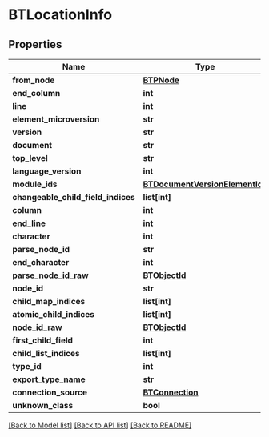 # BTLocationInfo

## Properties
Name | Type | Description | Notes
------------ | ------------- | ------------- | -------------
**from_node** | [**BTPNode**](BTPNode.md) |  | [optional] 
**end_column** | **int** |  | [optional] 
**line** | **int** |  | [optional] 
**element_microversion** | **str** |  | [optional] 
**version** | **str** |  | [optional] 
**document** | **str** |  | [optional] 
**top_level** | **str** |  | [optional] 
**language_version** | **int** |  | [optional] 
**module_ids** | [**BTDocumentVersionElementIds**](BTDocumentVersionElementIds.md) |  | [optional] 
**changeable_child_field_indices** | **list[int]** |  | [optional] 
**column** | **int** |  | [optional] 
**end_line** | **int** |  | [optional] 
**character** | **int** |  | [optional] 
**parse_node_id** | **str** |  | [optional] 
**end_character** | **int** |  | [optional] 
**parse_node_id_raw** | [**BTObjectId**](BTObjectId.md) |  | [optional] 
**node_id** | **str** |  | [optional] 
**child_map_indices** | **list[int]** |  | [optional] 
**atomic_child_indices** | **list[int]** |  | [optional] 
**node_id_raw** | [**BTObjectId**](BTObjectId.md) |  | [optional] 
**first_child_field** | **int** |  | [optional] 
**child_list_indices** | **list[int]** |  | [optional] 
**type_id** | **int** |  | [optional] 
**export_type_name** | **str** |  | [optional] 
**connection_source** | [**BTConnection**](BTConnection.md) |  | [optional] 
**unknown_class** | **bool** |  | [optional] 

[[Back to Model list]](../README.md#documentation-for-models) [[Back to API list]](../README.md#documentation-for-api-endpoints) [[Back to README]](../README.md)


